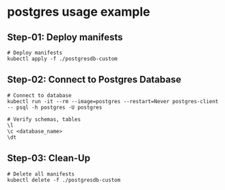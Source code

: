 # postgres usage example

## Step-01: Deploy manifests 
```
# Deploy manifests
kubectl apply -f ./postgresdb-custom
```
## Step-02: Connect to Postgres Database
```
# Connect to database
kubectl run -it --rm --image=postgres --restart=Never postgres-client -- psql -h postgres -U postgres

# Verify schemas, tables
\l
\c <database_name>
\dt
```
## Step-03: Clean-Up
```
# Delete all manifests
kubectl delete -f ./postgresdb-custom
```
